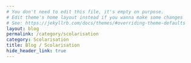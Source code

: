 ```yaml
---
# You don't need to edit this file, it's empty on purpose.
# Edit theme's home layout instead if you wanna make some changes
# See: https://jekyllrb.com/docs/themes/#overriding-theme-defaults
layout: blog
permalink: /category/scolarisation
category: Scolarisation
title: Blog / Scolarisation
hide_header_link: true
---
```


